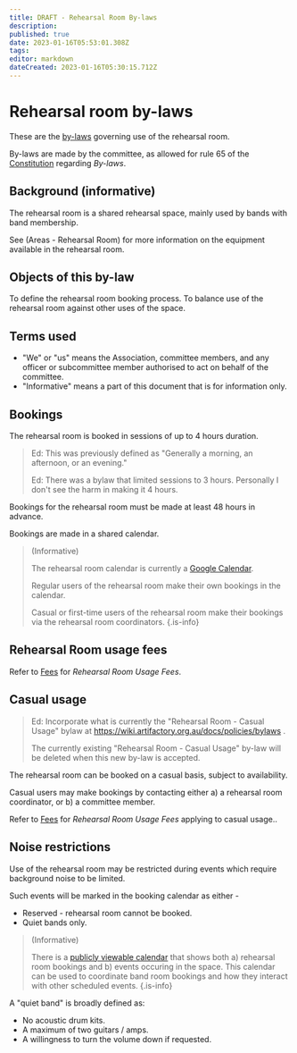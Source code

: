 ```yaml
---
title: DRAFT - Rehearsal Room By-laws
description: 
published: true
date: 2023-01-16T05:53:01.308Z
tags: 
editor: markdown
dateCreated: 2023-01-16T05:30:15.712Z
---
```


# Rehearsal room by-laws

These are the [by-laws](/docs/policies/bylaws) governing use of the rehearsal room.

By-laws are made by the committee, as allowed for rule 65 of the [Constitution](/constitution) regarding *By-laws*.

## Background (informative)

The rehearsal room is a shared rehearsal space, mainly used by bands with band membership.

See (Areas - Rehearsal Room) for more information on the equipment available in the rehearsal room.

## Objects of this by-law

To define the rehearsal room booking process.
To balance use of the rehearsal room against other uses of the space.

## Terms used

* "We" or "us" means the Association, committee members, and any officer or subcommittee member authorised to act on behalf of the committee.
* "Informative" means a part of this document that is for information only.

## Bookings

The rehearsal room is booked in sessions of up to 4 hours duration.

> Ed: This was previously defined as "Generally a morning, an afternoon, or an evening."
>
> Ed: There was a bylaw that limited sessions to 3 hours. Personally I don't see the harm in making it 4 hours.

Bookings for the rehearsal room must be made at least 48 hours in advance.

Bookings are made in a shared calendar.

> (Informative)
>
> The rehearsal room calendar is currently a [Google Calendar](https://space.artifactory.org.au/bands.html).
>
> Regular users of the rehearsal room make their own bookings in the calendar.
>
> Casual or first-time users of the rehearsal room make their bookings via the rehearsal room coordinators.
{.is-info}

## Rehearsal Room usage fees

Refer to [Fees](https://wiki.artifactory.org.au/en/docs/policies/fees) for *Rehearsal Room Usage Fees*.

## Casual usage

> Ed: Incorporate what is currently the "Rehearsal Room - Casual Usage" bylaw at https://wiki.artifactory.org.au/docs/policies/bylaws .
>
> The currently existing "Rehearsal Room - Casual Usage" by-law will be deleted when this new by-law is accepted.

The rehearsal room can be booked on a casual basis, subject to availability.

Casual users may make bookings by contacting either a) a rehearsal room coordinator, or b) a committee member.

Refer to [Fees](https://wiki.artifactory.org.au/en/docs/policies/fees) for *Rehearsal Room Usage Fees* applying to casual usage..

## Noise restrictions

Use of the rehearsal room may be restricted during events which require background noise to be limited.

Such events will be marked in the booking calendar as either -

* Reserved - rehearsal room cannot be booked.
* Quiet bands only.



> (Informative)
>
> There is a [publicly viewable calendar](https://space.artifactory.org.au/bands.html) that shows both a) rehearsal room bookings and b) events occuring in the space. This calendar can be used to coordinate band room bookings and how they interact with other scheduled events.
{.is-info}

A "quiet band" is broadly defined as:

* No acoustic drum kits.
* A maximum of two guitars / amps.
* A willingness to turn the volume down if requested.

